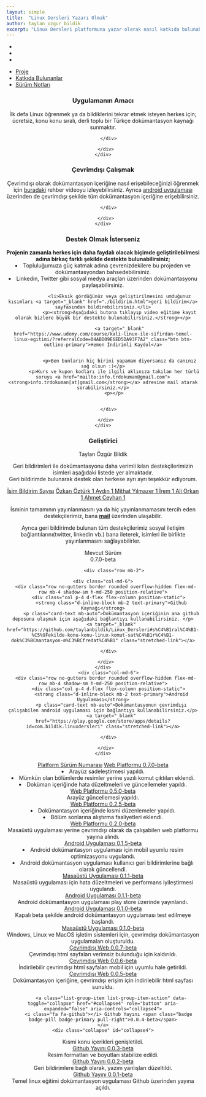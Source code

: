 ```yaml
---
layout: simple
title:  "Linux Dersleri Yazarı Olmak"
author: taylan_ozgur_bildik
excerpt: "Linux Dersleri platformuna yazar olarak nasıl katkıda bulunabileceğinizi ele alıyoruz."
---
```



<ul class="nav nav-tabs nav-justified navbar-expand-lg md-tabs bg-light indigo" id="myTabmobile" role="tablist">
  <li class="nav-item">
    <a class="navbar-toggler nav-link active" id="home-tab-just" data-toggle="tab" href="#home-just" role="tab" aria-controls="home-just" aria-selected="true"><i class="fa fa-linux"></i></a>
  </li>
  <li class="nav-item">
    <a class="navbar-toggler nav-link" id="profile-tab-just" data-toggle="tab" href="#profile-just" role="tab" aria-controls="profile-just" aria-selected="false"><i class="fa fa-star"></i></a>
  </li>
  <li class="nav-item">
    <a class="navbar-toggler nav-link" id="contact-tab-just" data-toggle="tab" href="#contact-just" role="tab" aria-controls="contact-just" aria-selected="false"><i class="fa fa-info-circle"></i></a>
  </li>
</ul>
	
<ul class="nav x-navbar nav-tabs nav-justified md-tabs bg-light indigo" id="myTabdesktop" role="tablist">

  <li class="nav-item">
    <a class="nav-link active" id="home-tab-desktop" data-toggle="tab" href="#home-just" role="tab" aria-controls="home-just" aria-selected="true"><i class="fa fa-linux"></i> Proje</a>
  </li>
  <li class="nav-item">
    <a class="nav-link" id="profile-tab-desktop" data-toggle="tab" href="#profile-just" role="tab" aria-controls="profile-just" aria-selected="false"><i class="fa fa-star"></i> Katkıda Bulunanlar</a>
  </li>
  <li class="nav-item">
    <a class="nav-link" id="contact-tab-desktop" data-toggle="tab" href="#contact-just" role="tab" aria-controls="contact-just" aria-selected="false"><i class="fa fa-info-circle"></i> Sürüm Notları</a>
  </li>
</ul>

<div class="tab-content card pt-3" id="myTabContentJust">
  <div class="tab-pane fade show active" id="home-just" role="tabpanel" aria-labelledby="home-tab-just">
    <div align="center" class="container">
	  <div class="row mb-2">
    <div class="col">
      <div class="row no-gutters border rounded overflow-hidden flex-md-row mb-4 shadow-sm h-md-250 position-relative">
        <div class="col p-4 d-flex flex-column position-static">
          <strong class="d-inline-block mb-0 text-primary"><h3>Uygulamanın Amacı</h3></strong>
          <p class="card-text mb-auto">İlk defa Linux öğrenmek ya da bildiklerini tekrar etmek isteyen herkes için; ücretsiz, konu konu sıralı, derli toplu bir Türkçe dokümantasyon kaynağı sunmaktır.</p>

        </div>
        
      </div>
    </div>
  </div>
  
  <div class="row mb-2">
    <div class="col">
      <div class="row no-gutters border rounded overflow-hidden flex-md-row mb-4 shadow-sm h-md-250 position-relative">
        <div class="col p-4 d-flex flex-column position-static">
          <strong class="d-inline-block mb-0 text-primary"><h3>Çevrimdışı Çalışmak</h3></strong>
          <p class="card-text mb-auto">Çevrimdışı olarak dokümantasyon içeriğine nasıl erişebileceğinizi öğrenmek için <a href="https://www.youtube.com/watch?v=RyDpMx6NLnI" target="_blank">buradaki</a> rehber videoyu izleyebilirsiniz. Ayrıca <a href="https://play.google.com/store/apps/details?id=com.bildik.linuxdersleri" target="_blank">android uygulaması</a> üzerinden de çevrimdışı şekilde tüm dokümantasyon içeriğine erişebilirsiniz.</p>

        </div>
        
      </div>
    </div>
  </div>
		<div class="row mb-2">
    <div class="col">
      <div class="row no-gutters border rounded overflow-hidden flex-md-row mb-4 shadow-sm h-md-250 position-relative">
        <div class="col p-4 d-flex flex-column position-static">
          <strong class="d-inline-block mb-0 text-primary"><h3>Destek Olmak İsterseniz</h3></strong>          
				<strong> Projenin zamanla herkes için daha faydalı olacak biçimde geliştirilebilmesi adına birkaç farklı şekilde destekte bulunabilirsiniz;  </strong>
				<li>Topluluğumuza güç katmak adına çevrenizdekilere bu projeden ve dokümantasyondan bahsedebilirsiniz.</li>
				<li>Linkedin, Twitter gibi sosyal medya araçları üzerinden dokümantasyonu paylaşabilirsiniz.</li>
				
				<li>Eksik gördüğünüz veya geliştirilmesini umduğunuz kısımları <a target="_blank" href="./bildirim.html">geri bildirim</a> sayfasından bildirebilirsiniz.</li>
				<p><strong>Aşağıdaki butona tıklayıp video eğitime kayıt olarak bizlere büyük bir destekte bulunabilirsiniz.</strong></p>
					
				<a target="_blank" href="https://www.udemy.com/course/kali-linux-ile-sifirdan-temel-linux-egitimi/?referralCode=04ABD09E6ED5DA93F7A2" class="btn btn-outline-primary">Hemen İndirimli Kaydol</a>
				

				<p>Ben bunların hiç birini yapamam diyorsanız da canınız sağ olsun :)</p>
			<p>Kurs ve kupon kodları ile ilgili aklınıza takılan her türlü soruyu <a href="mailto:info.trdokuman@gmail.com"><strong>info.trdokuman[at]gmail.com</strong></a> adresine mail atarak sorabilirsiniz.</p>
			<p></p>
		  

        </div>
        
      </div>
    </div>
  </div>
	   <strong class="d-inline-block mb-0 text-primary"><h3>Geliştirici</h3></strong>
          <p class="h5 mb-2 font-weight-normal">Taylan Özgür Bildik</p>
	  <a target="_blank" href="https://www.linkedin.com/in/taylanbildik/"><i class="fa fa-linkedin fa-lg"></i></a> <a target="_blank" href="https://github.com/taylanbildik"><i class="fa fa-github fa-lg"></i></a>
	  </div>
  </div>
  <div class="tab-pane fade" id="profile-just" role="tabpanel" aria-labelledby="profile-tab-just">
    <div class="container">
		<center><p>Geri bildirimleri ile dokümantasyonu daha verimli kılan destekçilerimizin isimleri aşağıdaki listede yer almaktadır. <br>Geri bildirimde bulunarak destek olan herkese ayrı ayrı teşekkür ediyorum.</p></center>
	  <div class="list-group">
    <a href="#" class="list-group-item list-group-item-action active">
        <i class="fa fa-user"></i> İsim
    <span class=" pull-right">Bildirim Sayısı</span></a>
	<a href="#" class="list-group-item list-group-item-action">
        <i class="fa fa-star"></i> Özkan Öztürk <span class="badge badge-pill badge-primary pull-right">1</span>
    </a>
    <a href="#" class="list-group-item list-group-item-action">
        <i class="fa fa-star"></i> Aydın <span class="badge badge-pill badge-primary pull-right">1</span>
    </a>
    <a href="#" class="list-group-item list-group-item-action">
        <i class="fa fa-star"></i> Mithat Yılmazer <span class="badge badge-pill badge-primary pull-right">1</span>
    </a>
    <a href="#" class="list-group-item list-group-item-action">
        <i class="fa fa-star"></i> İrem <span class="badge badge-pill badge-primary pull-right">1</span>
    </a>
	<a href="#" class="list-group-item list-group-item-action">
        <i class="fa fa-star"></i> Ali Orkan <span class="badge badge-pill badge-primary pull-right">1</span>
    </a>
    <a href="#" class="list-group-item list-group-item-action">
        <i class="fa fa-star"></i> Ahmet Ceyhan <span class="badge badge-pill badge-primary pull-right">1</span>
    </a>
	  
</div>
<p></p>
		<center><p>İsminin tamamının yayınlanmasını ya da hiç yayınlanmamasını tercih eden destekçilerimiz, bana <a href="mailto:info.trdokuman@gmail.com"><strong>mail</strong></a> üzerinden ulaşabilir.</p> <p>Ayrıca geri bildirimde bulunan tüm destekçilerimiz sosyal iletişim bağlantılarını(twitter, linkedin vb.) bana ileterek, isimleri ile birlikte yayınlanmasını sağlayabilirler.</p></center>
	  </div>
  </div>
  <div class="tab-pane fade" id="contact-just" role="tabpanel" aria-labelledby="contact-tab-just">
    <div class="container">
		<div align="center" class="container">
<p align="center">Mevcut Sürüm<br><span class="badge badge-warning badge-pill"> 0.7.0-beta </span></p>
			
			<div class="row mb-2">
				
    <div class="col-md-6">
      <div class="row no-gutters border rounded overflow-hidden flex-md-row mb-4 shadow-sm h-md-250 position-relative">
        <div class="col p-4 d-flex flex-column position-static">
          <strong class="d-inline-block mb-2 text-primary">Github Kaynağı</strong>
          <p class="card-text mb-auto">Dokümantasyon içeriğinin ana github deposuna ulaşmak için aşağıdaki bağlantıyı kullanabilirsiniz. </p>
          <a target="_blank" href="https://github.com/taylanbildik/Linux_Dersleri#s%C4%B1ral%C4%B1-%C5%9Fekilde-konu-konu-linux-komut-sat%C4%B1r%C4%B1-dok%C3%BCmantasyon-m%C3%BCfredat%C4%B1" class="stretched-link"></a>
			
        </div>
        
      </div>
    </div>
		<div class="col-md-6">
      <div class="row no-gutters border rounded overflow-hidden flex-md-row mb-4 shadow-sm h-md-250 position-relative">
        <div class="col p-4 d-flex flex-column position-static">
          <strong class="d-inline-block mb-2 text-primary">Android Uygulaması</strong>
          <p class="card-text mb-auto">Dokümantasyonun çevrimdışı çalışabilen android uygulaması için bağlantıyı kullanabilirsiniz.</p>
          <a target="_blank" href="https://play.google.com/store/apps/details?id=com.bildik.linuxdersleri" class="stretched-link"></a>
			
        </div>
        
      </div>
    </div>
    
  </div>
</div>
	  <div class="list-group">
    <a href="#" class="list-group-item list-group-item-action active">
        <i class="fa fa-codepen"></i> Platform
    <span class=" pull-right">Sürüm Numarası</span></a>
	<a class="list-group-item list-group-item-action" data-toggle="collapse" href="#collapse16" role="button" aria-expanded="false" aria-controls="collapse16">
        <i class="fa fa-signal"></i> Web Platformu <span class="badge badge-pill badge-primary pull-right">0.7.0-beta</span>
    </a>
	<div class="collapse" id="collapse16">
  <div class="card card-body">
   <li>Arayüz sadeleştirmesi yapıldı.</li>
   <li>Mümkün olan bölümlerde resimler yerine yazılı komut çıktıları eklendi.</li>
   <li>Doküman içeriğinde hata düzeltmeleri ve güncellemeler yapıldı.</li>
	  </div>
  </div>
	<a class="list-group-item list-group-item-action" data-toggle="collapse" href="#collapse15" role="button" aria-expanded="false" aria-controls="collapse15">
        <i class="fa fa-signal"></i> Web Platformu <span class="badge badge-pill badge-primary pull-right">0.5.0-beta</span>
    </a>
	<div class="collapse" id="collapse15">
  <div class="card card-body">
   Arayüz güncellemesi yapıldı.
	  </div>
  </div>
		  <a class="list-group-item list-group-item-action" data-toggle="collapse" href="#collapse14" role="button" aria-expanded="false" aria-controls="collapse14">
        <i class="fa fa-signal"></i> Web Platformu <span class="badge badge-pill badge-primary pull-right">0.2.5-beta</span>
    </a>
	<div class="collapse" id="collapse14">
  <div class="card card-body">
   <li>Dokümantasyon içeriğinde kısmi düzenlemeler yapıldı.</li>
   <li>Bölüm sonlarına alıştırma faaliyetleri eklendi.</li>
	  </div>
  </div>
		  <a class="list-group-item list-group-item-action" data-toggle="collapse" href="#collapse13" role="button" aria-expanded="false" aria-controls="collapse13">
        <i class="fa fa-signal"></i> Web Platformu <span class="badge badge-pill badge-primary pull-right">0.2.0-beta</span>
    </a>
	<div class="collapse" id="collapse13">
  <div class="card card-body">
   Masaüstü uygulaması yerine çevrimdışı olarak da çalışabilen web platformu yayına alındı.
	  
  </div>
</div>
		  <a class="list-group-item list-group-item-action" data-toggle="collapse" href="#collapse12" role="button" aria-expanded="false" aria-controls="collapse12">
        <i class="fa fa-android"></i> Android Uygulaması <span class="badge badge-pill badge-primary pull-right">0.1.5-beta</span>
    </a>
	<div class="collapse" id="collapse12">
  <div class="card card-body">
	  <li>Android dokümantasyon uygulaması için mobil uyumlu resim optimizasyonu uygulandı.</li>
	  <li>Android dokümantasyon uygulaması kullanıcı geri bildirimlerine bağlı olarak güncellendi.</li>
  </div>
</div>
		  <a class="list-group-item list-group-item-action" data-toggle="collapse" href="#collapse11" role="button" aria-expanded="false" aria-controls="collapse11">
        <i class="fa fa-desktop"></i> Masaüstü Uygulaması <span class="badge badge-pill badge-primary pull-right">0.1.1-beta</span>
    </a>
	<div class="collapse" id="collapse11">
  <div class="card card-body">
    Masaüstü uygulaması için hata düzeltmeleri ve performans iyileştirmesi uygulandı.
  </div>
</div>
		  <a class="list-group-item list-group-item-action" data-toggle="collapse" href="#collapse10" role="button" aria-expanded="false" aria-controls="collapse10">
        <i class="fa fa-android"></i> Android Uygulaması <span class="badge badge-pill badge-primary pull-right">0.1.1-beta</span>
    </a>
	<div class="collapse" id="collapse10">
  <div class="card card-body">
	  Android dokümantasyon uygulaması play store üzerinde yayınlandı.
  </div>
</div>
		  <a class="list-group-item list-group-item-action" data-toggle="collapse" href="#collapse9" role="button" aria-expanded="false" aria-controls="collapse9">
        <i class="fa fa-android"></i> Android Uygulaması <span class="badge badge-pill badge-primary pull-right">0.1.0-beta</span>
    </a>
	<div class="collapse" id="collapse9">
  <div class="card card-body">
	  Kapalı beta şekilde android dokümantasyon uygulaması test edilmeye başlandı.
  </div>
</div>
    <a class="list-group-item list-group-item-action" data-toggle="collapse" href="#collapse8" role="button" aria-expanded="false" aria-controls="collapse8">
        <i class="fa fa-desktop"></i> Masaüstü Uygulaması <span class="badge badge-pill badge-primary pull-right">0.1.0-beta</span>
    </a>
	<div class="collapse" id="collapse8">
  <div class="card card-body">
    Windows, Linux ve MacOS işletim sistemleri için, çevrimdışı dokümantasyon uygulamaları oluşturuldu.
  </div>
</div>
		  <a class="list-group-item list-group-item-action" data-toggle="collapse" href="#collapse7" role="button" aria-expanded="false" aria-controls="collapse7">
        <i class="fa fa-download"></i> Çevrimdışı Web <span class="badge badge-pill badge-primary pull-right">0.0.7-beta</span>
    </a>
	<div class="collapse" id="collapse7">
  <div class="card card-body">
    Çevrimdışı html sayfaları verimsiz bulunduğu için kaldırıldı.
  </div>
</div>	
		  <a class="list-group-item list-group-item-action" data-toggle="collapse" href="#collapse6" role="button" aria-expanded="false" aria-controls="collapse6">
        <i class="fa fa-download"></i> Çevrimdışı Web <span class="badge badge-pill badge-primary pull-right">0.0.6-beta</span>
    </a>
	<div class="collapse" id="collapse6">
  <div class="card card-body">
    İndirilebilir çevrimdışı html sayfaları mobil için uyumlu hale getirildi.
  </div>
</div>	
		  <a class="list-group-item list-group-item-action" data-toggle="collapse" href="#collapse5" role="button" aria-expanded="false" aria-controls="collapse5">
        <i class="fa fa-download"></i> Çevrimdışı Web <span class="badge badge-pill badge-primary pull-right">0.0.5-beta</span>
    </a>
	<div class="collapse" id="collapse5">
  <div class="card card-body">
    Dokümantasyon içeriğine, çevrimdışı erişim için indirilebilir html sayfası sunuldu.
  </div>
</div>	
		 	
		  <a class="list-group-item list-group-item-action" data-toggle="collapse" href="#collapse4" role="button" aria-expanded="false" aria-controls="collapse4">
        <i class="fa fa-github"></i> Github Yayını <span class="badge badge-pill badge-primary pull-right">0.0.4-beta</span>
    </a>
	<div class="collapse" id="collapse4">
  <div class="card card-body">
    Kısmi konu içerikleri genişletildi.
  </div>
</div>	
		  <a class="list-group-item list-group-item-action" data-toggle="collapse" href="#collapse3" role="button" aria-expanded="false" aria-controls="collapse3">
        <i class="fa fa-github"></i> Github Yayını <span class="badge badge-pill badge-primary pull-right">0.0.3-beta</span>
    </a>
	<div class="collapse" id="collapse3">
  <div class="card card-body">
    Resim formatları ve boyutları stabilize edildi.
  </div>
</div>	
		  <a class="list-group-item list-group-item-action" data-toggle="collapse" href="#collapse2" role="button" aria-expanded="false" aria-controls="collapse2">
        <i class="fa fa-github"></i> Github Yayını <span class="badge badge-pill badge-primary pull-right">0.0.2-beta</span>
    </a>
	<div class="collapse" id="collapse2">
  <div class="card card-body">
    Geri bildirimlere bağlı olarak, yazım yanlışları düzeltildi.
  </div>
</div>	
	<a class="list-group-item list-group-item-action" data-toggle="collapse" href="#collapse1" role="button" aria-expanded="false" aria-controls="collapse1">
        <i class="fa fa-github"></i> Github Yayını <span class="badge badge-pill badge-primary pull-right">0.0.1-beta</span>
    </a>
	<div class="collapse" id="collapse1">
  <div class="card card-body">
    Temel linux eğitimi dokümantasyon uygulaması Github üzerinden yayına açıldı.
  </div>
</div>		  
    

</div>
	  </div>
  </div>
	<p></p>
</div>


